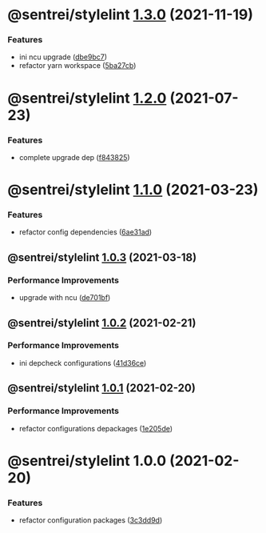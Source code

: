 # @sentrei/stylelint [1.3.0](https://github.com/sentrei/sentrei/compare/@sentrei/stylelint@1.2.0...@sentrei/stylelint@1.3.0) (2021-11-19)

### Features

- ini ncu upgrade ([dbe9bc7](https://github.com/sentrei/sentrei/commit/dbe9bc7fa39b0bffd0c46d45514824bf98baaf02))
- refactor yarn workspace ([5ba27cb](https://github.com/sentrei/sentrei/commit/5ba27cb09888cd99d6e5669db7cce7e75753065b))

# @sentrei/stylelint [1.2.0](https://github.com/sentrei/sentrei/compare/@sentrei/stylelint@1.1.0...@sentrei/stylelint@1.2.0) (2021-07-23)

### Features

- complete upgrade dep ([f843825](https://github.com/sentrei/sentrei/commit/f843825ba6ddf30744d72ae2c4abbd670dcb16b0))

# @sentrei/stylelint [1.1.0](https://github.com/sentrei/sentrei/compare/@sentrei/stylelint@1.0.3...@sentrei/stylelint@1.1.0) (2021-03-23)

### Features

- refactor config dependencies ([6ae31ad](https://github.com/sentrei/sentrei/commit/6ae31ad76459cf2a524046b7dd467d54b565a0b3))

## @sentrei/stylelint [1.0.3](https://github.com/sentrei/sentrei/compare/@sentrei/stylelint@1.0.2...@sentrei/stylelint@1.0.3) (2021-03-18)

### Performance Improvements

- upgrade with ncu ([de701bf](https://github.com/sentrei/sentrei/commit/de701bf535ea98f982b2467d45fceab726c847a2))

## @sentrei/stylelint [1.0.2](https://github.com/sentrei/sentrei/compare/@sentrei/stylelint@1.0.1...@sentrei/stylelint@1.0.2) (2021-02-21)

### Performance Improvements

- ini depcheck configurations ([41d36ce](https://github.com/sentrei/sentrei/commit/41d36cef0459229e366d8d99bda9c0dfdac80ab0))

## @sentrei/stylelint [1.0.1](https://github.com/sentrei/sentrei/compare/@sentrei/stylelint@1.0.0...@sentrei/stylelint@1.0.1) (2021-02-20)

### Performance Improvements

- refactor configurations depackages ([1e205de](https://github.com/sentrei/sentrei/commit/1e205de0b262e3dd1b4a6a40bbd4a9e57ec2a972))

# @sentrei/stylelint 1.0.0 (2021-02-20)

### Features

- refactor configuration packages ([3c3dd9d](https://github.com/sentrei/sentrei/commit/3c3dd9d809869706bfc91615d1b26edbe442a4ac))
